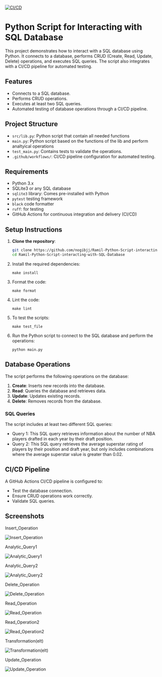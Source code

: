 [![CI/CD](https://github.com/nogibjj/Ramil-Python-Script-interacting-with-SQL-Database/actions/workflows/main.yaml/badge.svg)](https://github.com/nogibjj/Ramil-Python-Script-interacting-with-SQL-Database/actions/workflows/main.yaml)

# Python Script for Interacting with SQL Database

This project demonstrates how to interact with a SQL database using Python. It connects to a database, performs CRUD (Create, Read, Update, Delete) operations, and executes SQL queries. The script also integrates with a CI/CD pipeline for automated testing.

## Features
- Connects to a SQL database.
- Performs CRUD operations.
- Executes at least two SQL queries.
- Automated testing of database operations through a CI/CD pipeline.

## Project Structure
- `src/lib.py`: Python script that contain all  needed functions
- `main.py`: Python script based on the functions of the lib and perform analtyical operations
- `test_main.py`: Contains tests to validate the operations.
- `.github/workflows/`: CI/CD pipeline configuration for automated testing.

## Requirements
- Python 3.x
- SQLite3 or any SQL database
- `sqlite3` library: Comes pre-installed with Python
- `pytest` testing framework
- `black` code formatter
- `ruff`: for testing
- GitHub Actions for continuous integration and delivery (CI/CD)

## Setup Instructions

1. **Clone the repository**:
    ```bash
    git clone https://github.com/nogibjj/Ramil-Python-Script-interacting-with-SQL-Database.git
    cd Ramil-Python-Script-interacting-with-SQL-Database
    ```
2. Install the required dependencies:
   ```
   make install
   ```
3. Format the code:
   ```
   make format
   ```
4. Lint the code:
   ```
   make lint
   ```
5. To test the scripts:
   ```
   make test_file
   ```
6. Run the Python script to connect to the SQL database and perform the operations:
   ```
   python main.py
   ```
## Database Operations
The script performs the following operations on the database:
1. **Create**: Inserts new records into the database.
2. **Read**: Queries the database and retrieves data.
3. **Update**: Updates existing records.
4. **Delete**: Removes records from the database.

### SQL Queries
The script includes at least two different SQL queries:
- Query 1: This SQL query retrieves information about the number of NBA players drafted in each year by their draft position. 
- Query 2: This SQL query retrieves the average superstar rating of players by their position and draft year, but only includes combinations where the average superstar value is greater than 0.02.

## CI/CD Pipeline
A GitHub Actions CI/CD pipeline is configured to:
- Test the database connection.
- Ensure CRUD operations work correctly.
- Validate SQL queries.

## Screenshots
Insert_Operation

![Insert_Operation](https://github.com/nogibjj/Ramil-Python-Script-interacting-with-SQL-Database/blob/cdef65a8c0705cad1f2bacbf51a872c555e679ad/images/Insert_Operation.png)

Analytic_Query1

![Analytic_Query1](https://github.com/nogibjj/Ramil-Python-Script-interacting-with-SQL-Database/blob/cdef65a8c0705cad1f2bacbf51a872c555e679ad/images/Analytic_Query1.png)

Analytic_Query2

![Analytic_Query2](https://github.com/nogibjj/Ramil-Python-Script-interacting-with-SQL-Database/blob/cdef65a8c0705cad1f2bacbf51a872c555e679ad/images/Analtyic_Query2.png)

Delete_Operation

![Delete_Operation](https://github.com/nogibjj/Ramil-Python-Script-interacting-with-SQL-Database/blob/cdef65a8c0705cad1f2bacbf51a872c555e679ad/images/Delete_Opertion.png)

Read_Operation

![Read_Operation](https://github.com/nogibjj/Ramil-Python-Script-interacting-with-SQL-Database/blob/cdef65a8c0705cad1f2bacbf51a872c555e679ad/images/Read_Operation.png)

Read_Operation2

![Read_Operation2](https://github.com/nogibjj/Ramil-Python-Script-interacting-with-SQL-Database/blob/cdef65a8c0705cad1f2bacbf51a872c555e679ad/images/Read_Operation2.png)

Transformation(elt)

![Transformation(elt)](https://github.com/nogibjj/Ramil-Python-Script-interacting-with-SQL-Database/blob/cdef65a8c0705cad1f2bacbf51a872c555e679ad/images/Transformation(elt).png)

Update_Operation

![Update_Operation](https://github.com/nogibjj/Ramil-Python-Script-interacting-with-SQL-Database/blob/cdef65a8c0705cad1f2bacbf51a872c555e679ad/images/Update_Operation.png)



